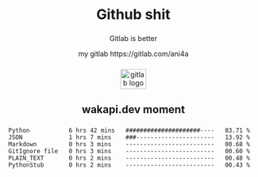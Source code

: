 <h1 align="center">Github shit</h1>

###

<p align="center">Gitlab is better</p>

<p align="center">my gitlab https://gitlab.com/ani4a</p>

###

<div align="center">
  <img src="https://cdn.jsdelivr.net/gh/devicons/devicon/icons/gitlab/gitlab-original.svg" height="40" width="52" alt="gitlab logo"  />
</div>

###

<h2 align="center">wakapi.dev moment</h2>

###

<!--START_SECTION:waka-->

```text
Python           6 hrs 42 mins   #####################----   83.71 %
JSON             1 hrs 7 mins    ###----------------------   13.92 %
Markdown         0 hrs 3 mins    -------------------------   00.68 %
GitIgnore file   0 hrs 3 mins    -------------------------   00.60 %
PLAIN_TEXT       0 hrs 2 mins    -------------------------   00.48 %
PythonStub       0 hrs 2 mins    -------------------------   00.43 %
```

<!--END_SECTION:waka-->

###
